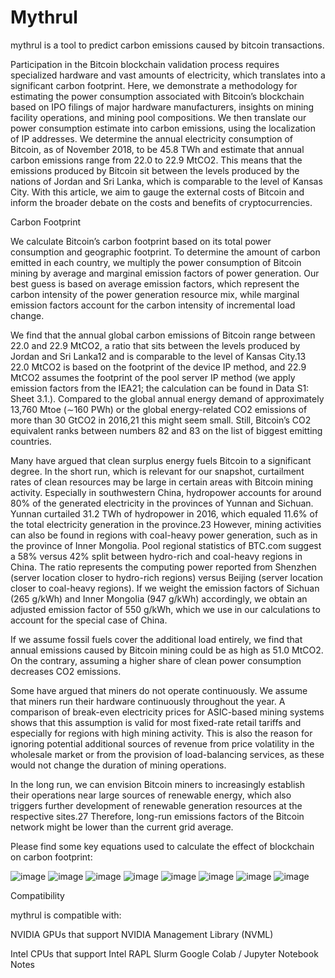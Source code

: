 # Mythrul

mythrul is a tool to predict carbon emissions caused by bitcoin transactions.

Participation in the Bitcoin blockchain validation process requires specialized hardware and vast amounts of electricity, which translates into a significant carbon footprint. Here, we demonstrate a methodology for estimating the power consumption associated with Bitcoin’s blockchain based on IPO filings of major hardware manufacturers, insights on mining facility operations, and mining pool compositions. We then translate our power consumption estimate into carbon emissions, using the localization of IP addresses. We determine the annual electricity consumption of Bitcoin, as of November 2018, to be 45.8 TWh and estimate that annual carbon emissions range from 22.0 to 22.9 MtCO2. This means that the emissions produced by Bitcoin sit between the levels produced by the nations of Jordan and Sri Lanka, which is comparable to the level of Kansas City. With this article, we aim to gauge the external costs of Bitcoin and inform the broader debate on the costs and benefits of cryptocurrencies.

Carbon Footprint

We calculate Bitcoin’s carbon footprint based on its total power consumption and geographic footprint. To determine the amount of carbon emitted in each country, we multiply the power consumption of Bitcoin mining by average and marginal emission factors of power generation. Our best guess is based on average emission factors, which represent the carbon intensity of the power generation resource mix, while marginal emission factors account for the carbon intensity of incremental load change.

We find that the annual global carbon emissions of Bitcoin range between 22.0 and 22.9 MtCO2, a ratio that sits between the levels produced by Jordan and Sri Lanka12 and is comparable to the level of Kansas City.13 22.0 MtCO2 is based on the footprint of the device IP method, and 22.9 MtCO2 assumes the footprint of the pool server IP method (we apply emission factors from the IEA21; the calculation can be found in Data S1: Sheet 3.1.). Compared to the global annual energy demand of approximately 13,760 Mtoe (∼160 PWh) or the global energy-related CO2 emissions of more than 30 GtCO2 in 2016,21 this might seem small. Still, Bitcoin’s CO2 equivalent ranks between numbers 82 and 83 on the list of biggest emitting countries.

Many have argued that clean surplus energy fuels Bitcoin to a significant degree. In the short run, which is relevant for our snapshot, curtailment rates of clean resources may be large in certain areas with Bitcoin mining activity. Especially in southwestern China, hydropower accounts for around 80% of the generated electricity in the provinces of Yunnan and Sichuan. Yunnan curtailed 31.2 TWh of hydropower in 2016, which equaled 11.6% of the total electricity generation in the province.23 However, mining activities can also be found in regions with coal-heavy power generation, such as in the province of Inner Mongolia. Pool regional statistics of BTC.com suggest a 58% versus 42% split between hydro-rich and coal-heavy regions in China. The ratio represents the computing power reported from Shenzhen (server location closer to hydro-rich regions) versus Beijing (server location closer to coal-heavy regions). If we weight the emission factors of Sichuan (265 g/kWh) and Inner Mongolia (947 g/kWh) accordingly, we obtain an adjusted emission factor of 550 g/kWh, which we use in our calculations to account for the special case of China.

If we assume fossil fuels cover the additional load entirely, we find that annual emissions caused by Bitcoin mining could be as high as 51.0 MtCO2. On the contrary, assuming a higher share of clean power consumption decreases CO2 emissions.

Some have argued that miners do not operate continuously. We assume that miners run their hardware continuously throughout the year. A comparison of break-even electricity prices for ASIC-based mining systems shows that this assumption is valid for most fixed-rate retail tariffs and especially for regions with high mining activity. This is also the reason for ignoring potential additional sources of revenue from price volatility in the wholesale market or from the provision of load-balancing services, as these would not change the duration of mining operations.

In the long run, we can envision Bitcoin miners to increasingly establish their operations near large sources of renewable energy, which also triggers further development of renewable generation resources at the respective sites.27 Therefore, long-run emissions factors of the Bitcoin network might be lower than the current grid average.

Please find some key equations used to calculate the effect of blockchain on carbon footprint:

![image](https://user-images.githubusercontent.com/50239203/132248312-f20abbc3-0aaa-485a-82cc-0295ee205a70.png)
![image](https://user-images.githubusercontent.com/50239203/132248353-58ac5433-29b8-421b-8699-14527333cb3d.png)
![image](https://user-images.githubusercontent.com/50239203/132248377-baf22a71-c8f3-450d-a135-a8878565f433.png)
![image](https://user-images.githubusercontent.com/50239203/132248422-e1caf6a3-72b0-4201-b796-efbc26ede559.png)
![image](https://user-images.githubusercontent.com/50239203/132248448-28fc5288-8be4-459c-a37b-98a189a006d1.png)
![image](https://user-images.githubusercontent.com/50239203/132248476-3ec8899b-eeac-47d5-861d-928850b30a83.png)
![image](https://user-images.githubusercontent.com/50239203/132248525-bbdb0402-4e94-4194-9b80-bc81215a723c.png)
![image](https://user-images.githubusercontent.com/50239203/132248559-3430c595-b833-4afd-9925-3583d757d2b5.png)


Compatibility

mythrul is compatible with:

NVIDIA GPUs that support NVIDIA Management Library (NVML)

Intel CPUs that support Intel RAPL
Slurm
Google Colab / Jupyter Notebook
Notes
